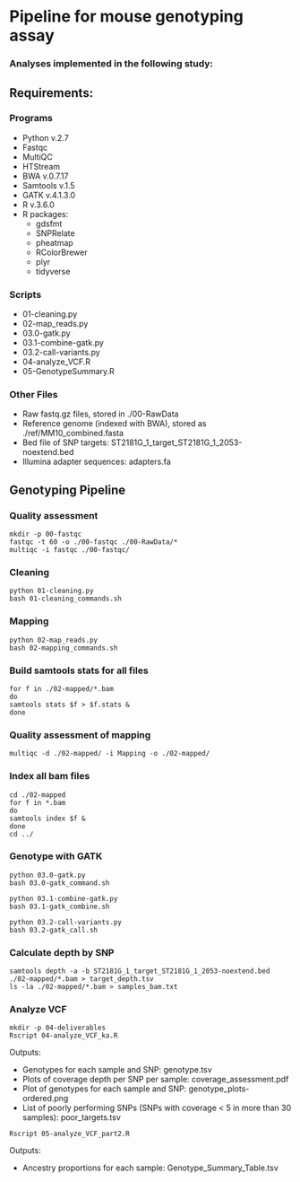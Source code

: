 # Pipeline for mouse genotyping assay

### Analyses implemented in the following study:

## Requirements:
### Programs
* Python v.2.7
* Fastqc
* MultiQC
* HTStream
* BWA v.0.7.17
* Samtools v.1.5 
* GATK v.4.1.3.0 
* R v.3.6.0
* R packages:
  * gdsfmt
  * SNPRelate
  * pheatmap
  * RColorBrewer
  * plyr
  * tidyverse

### Scripts
* 01-cleaning.py  
* 02-map_reads.py  
* 03.0-gatk.py  
* 03.1-combine-gatk.py  
* 03.2-call-variants.py  
* 04-analyze_VCF.R  
* 05-GenotypeSummary.R  

### Other Files
* Raw fastq.gz files, stored in ./00-RawData
* Reference genome (indexed with BWA), stored as ./ref/MM10_combined.fasta
* Bed file of SNP targets: ST2181G_1_target_ST2181G_1_2053-noextend.bed  
* Illumina adapter sequences: adapters.fa  

## Genotyping Pipeline

### Quality assessment  

```
mkdir -p 00-fastqc
fastqc -t 60 -o ./00-fastqc ./00-RawData/*
multiqc -i fastqc ./00-fastqc/
```
### Cleaning
```
python 01-cleaning.py
bash 01-cleaning_commands.sh
```
### Mapping
```
python 02-map_reads.py
bash 02-mapping_commands.sh
```
### Build samtools stats for all files
```
for f in ./02-mapped/*.bam
do
samtools stats $f > $f.stats &
done
```
### Quality assessment of mapping  

```
multiqc -d ./02-mapped/ -i Mapping -o ./02-mapped/
```
### Index all bam files
```
cd ./02-mapped
for f in *.bam
do
samtools index $f &
done
cd ../
```
### Genotype with GATK ##
```
python 03.0-gatk.py
bash 03.0-gatk_command.sh

python 03.1-combine-gatk.py
bash 03.1-gatk_combine.sh

python 03.2-call-variants.py
bash 03.2-gatk_call.sh
```
### Calculate depth by SNP
```
samtools depth -a -b ST2181G_1_target_ST2181G_1_2053-noextend.bed ./02-mapped/*.bam > target_depth.tsv
ls -la ./02-mapped/*.bam > samples_bam.txt
```
### Analyze VCF
```
mkdir -p 04-deliverables
Rscript 04-analyze_VCF_ka.R
```
Outputs:   
* Genotypes for each sample and SNP: genotype.tsv  
* Plots of coverage depth per SNP per sample: coverage_assessment.pdf  
* Plot of genotypes for each sample and SNP: genotype_plots-ordered.png  
* List of poorly performing SNPs (SNPs with coverage < 5 in more than 30 samples): poor_targets.tsv  

```
Rscript 05-analyze_VCF_part2.R
```
Outputs:  
*  Ancestry proportions for each sample: Genotype_Summary_Table.tsv



